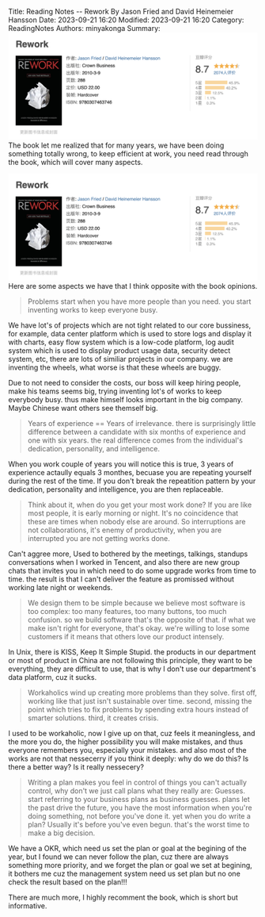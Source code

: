 Title: Reading Notes -- Rework By Jason Fried and David Heinemeier Hansson
Date: 2023-09-21 16:20
Modified: 2023-09-21 16:20
Category: ReadingNotes
Authors: minyakonga
Summary: ![Title](./images/douban-rework.jpg "Rework By Jason Fried and David Heinemeier Hansson") The book let me realized that for many years, we have been doing something totally wrong, to keep efficient at work, you need read through the book, which will cover many aspects.

![Title](./images/douban-rework.jpg "Rework By Jason Fried and David Heinemeier Hansson")
Here are some aspects we have that I think opposite with the book opinions.

> Problems start when you have more people than you need. you start inventing works to keep everyone busy.

We have lot's of projects which are not tight related to our core bussiness, for example, data center platform which is used to store logs and display it with charts, easy flow system which is a low-code platform, log audit system which is used to display product usage data, security detect system, etc, there are lots of similiar projects in our company. we are inventing the wheels, what worse is that these wheels are buggy.

Due to not need to consider the costs, our boss will keep hiring people, make his teams seems big, trying inventing lot's of works to keep everybody busy. thus make himself looks important in the big  company. Maybe Chinese want others see themself big.

> Years of experience == Years of irrelevance.  there is surprisingly little difference between a candidate with six months of experience and one with six years. the real difference comes from the individual's dedication, personality, and intelligence.

When you work couple of years you will notice this is true, 3 years of experience actaully equals 3 monthes, becuase you are repeating yourself during the rest of the time. If you don't break the repeatition pattern by your dedication, personality and intelligence, you are then replaceable.

> Think about it, when do you get your most work done? If you are like most people, it is  early morning or night. It's no coincidence that these are times when nobody else are around. So interruptions are not collaborations, it's enemy of productivity, when you are interrupted you are not getting works done.

Can't aggree more, Used to bothered by the meetings, talkings, standups conversations when I worked in Tencent, and also there are new group chats that invites you in which need to do some upgrade works from time to time. the result is that I can't deliver the feature as promissed without working late night or weekends.

> We design them to be simple because we believe most software is too complex: too many features, too many buttons, too much confusion. so we build software that's the opposite of that. if what we make isn't right for everyone, that's okay. we're willing to lose some customers if it means that others love our product intensely.

In Unix, there is KISS, Keep It Simple Stupid. the products in our department or most of product in China are not following this principle, they want to be everything, they are difficult to use, that is why I don't  use our department's data platform, cuz it sucks.

> Workaholics wind up creating more problems than they solve. first off, working like that just isn't sustainable over time. second, missing the point which tries to fix problems by spending extra hours instead of smarter solutions. third, it creates crisis.

I used to be workaholic, now I give up on that, cuz feels it meaningless, and the more you do, the higher possibility you will make mistakes, and thus everyone remembers you, especially your mistakes. and also most of the works are not that nessecerry if you think it deeply: why do we do this? Is there a better way? Is it really nessecery?

> Writing a plan makes you feel in control of things you can't actually control, why don't we just call plans what they really are: Guesses.     start referring to your business plans as business guesses. plans let the past drive the future, you have the most information when you're doing something, not before you've done it. yet when you do write a plan? Usually it's before you've even begun. that's the worst time to make a big decision.

We have a OKR, which need us set the plan or goal at the begining of the year, but I found we can never follow the plan, cuz there are always something more priority, and we forget the plan or goal we set at begining, it bothers me cuz the management system need us set plan but no one check the result based on the plan!!!

There are much more, I highly recomment the book, which is short but informative.
